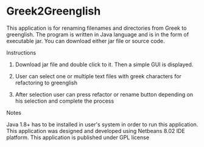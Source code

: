 Greek2Greenglish
================

This application is for renaming filenames and directories from Greek to greenglish. 
The program is written in Java language and is in the form of executable jar. You can download either 
jar file or source code.

Instructions 

1. Download jar file and double click to it. Then a simple GUI is displayed. 
2. User can select one or multiple text files with greek characters for refactoring to greenglish

3. After selection user can press refactor or rename button depending on his selection and complete the process


Notes

Java 1.8+ has to be installed in user's system in order to run this application. This application was designed and
developed using Netbeans 8.02 IDE platform.
This application is published under GPL license

